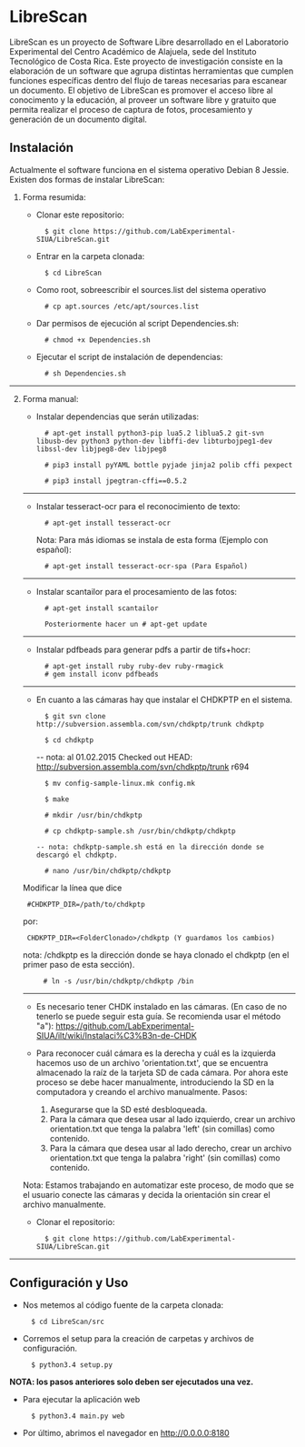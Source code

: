 # LibreScan

LibreScan es un proyecto de Software Libre desarrollado en el Laboratorio Experimental del Centro Académico de Alajuela, sede del Instituto Tecnológico de Costa Rica. Este proyecto de investigación consiste en la elaboración de un software que agrupa distintas herramientas que cumplen funciones específicas dentro del flujo de tareas necesarias para escanear un documento. El objetivo de LibreScan es promover el acceso libre al conocimento y la educación, al proveer un software libre y gratuito que permita realizar el proceso de captura de fotos, procesamiento y generación de un documento digital.

## Instalación

Actualmente el software funciona en el sistema operativo Debian 8 Jessie. Existen dos formas de instalar LibreScan:

1. Forma resumida:

	- Clonar este repositorio:
	
			$ git clone https://github.com/LabExperimental-SIUA/LibreScan.git
	
	- Entrar en la carpeta clonada:
	
			$ cd LibreScan
	
	- Como root, sobreescribir el sources.list del sistema operativo
	
			# cp apt.sources /etc/apt/sources.list
	
	- Dar permisos de ejecución al script Dependencies.sh:
	
			# chmod +x Dependencies.sh
	
	- Ejecutar el script de instalación de dependencias:
	
			# sh Dependencies.sh
--------------------------------------------------------------------------------------------

2. Forma manual:

	- Instalar dependencias que serán utilizadas:
			
			# apt-get install python3-pip lua5.2 liblua5.2 git-svn libusb-dev python3 python-dev libffi-dev libturbojpeg1-dev libssl-dev libjpeg8-dev libjpeg8		
	
			# pip3 install pyYAML bottle pyjade jinja2 polib cffi pexpect
	
			# pip3 install jpegtran-cffi==0.5.2
	
	--------------------------------------------------------------------------------------------
	
	- Instalar tesseract-ocr para el reconocimiento de texto:
	
			# apt-get install tesseract-ocr
	
		Nota: Para más idiomas se instala de esta forma (Ejemplo con español): 
	
			# apt-get install tesseract-ocr-spa (Para Español) 
	
	--------------------------------------------------------------------------------------------
	
	- Instalar scantailor para el procesamiento de las fotos:
	
			# apt-get install scantailor
	
			Posteriormente hacer un # apt-get update
	
	--------------------------------------------------------------------------------------------
	
	- Instalar pdfbeads para generar pdfs a partir de tifs+hocr:
	
			# apt-get install ruby ruby-dev ruby-rmagick 
			# gem install iconv pdfbeads
	
	
	--------------------------------------------------------------------------------------------
	- En cuanto a las cámaras hay que instalar el CHDKPTP en el sistema.
	
			$ git svn clone http://subversion.assembla.com/svn/chdkptp/trunk chdkptp
	
			$ cd chdkptp
	
	    -- nota: al 01.02.2015 Checked out HEAD:
	       http://subversion.assembla.com/svn/chdkptp/trunk r694
	
			$ mv config-sample-linux.mk config.mk
	
			$ make
	
			# mkdir /usr/bin/chdkptp
	
			# cp chdkptp-sample.sh /usr/bin/chdkptp/chdkptp
	
	      -- nota: chdkptp-sample.sh está en la dirección donde se descargó el chdkptp.
	
			# nano /usr/bin/chdkptp/chdkptp
	
	Modificar la línea que dice
	
	    #CHDKPTP_DIR=/path/to/chdkptp
	
	por: 
		
		CHDKPTP_DIR=<FolderClonado>/chdkptp (Y guardamos los cambios)
	
	nota: <FolderClonado>/chdkptp es la dirección donde se haya clonado el chdkptp (en el primer paso de esta sección). 
	
			# ln -s /usr/bin/chdkptp/chdkptp /bin
	
	--------------------------------------------------------------------------------------------
	- Es necesario tener CHDK instalado en las cámaras. (En caso de no tenerlo se puede seguir esta guía. Se recomienda usar el método "a"): 
	https://github.com/LabExperimental-SIUA/ilt/wiki/Instalaci%C3%B3n-de-CHDK 
	
	
	
	
	- Para reconocer cuál cámara es la derecha y cuál es la izquierda hacemos uso de un archivo 'orientation.txt', que se encuentra almacenado la raíz de la tarjeta SD de cada cámara. Por ahora este proceso se debe hacer manualmente, introduciendo la SD en la computadora y creando el archivo manualmente. Pasos:
		
		1. Asegurarse que la SD esté desbloqueada.
		2. Para la cámara que desea usar al lado izquierdo, crear un archivo orientation.txt que tenga la palabra 'left' (sin comillas) como contenido.
		3. Para la cámara que desea usar al lado derecho, crear un archivo orientation.txt que tenga la palabra 'right' (sin comillas) como contenido.
	
	Nota: Estamos trabajando en automatizar este proceso, de modo que se el usuario conecte las cámaras y decida la orientación sin crear el archivo manualmente.
	
	- Clonar el repositorio:
	
			$ git clone https://github.com/LabExperimental-SIUA/LibreScan.git

--------------------------------------------------------------------------------------------
## Configuración y Uso

- Nos metemos al código fuente de la carpeta clonada:

		$ cd LibreScan/src

- Corremos el setup para la creación de carpetas y archivos de configuración.

		$ python3.4 setup.py
		

**NOTA: los pasos anteriores solo deben ser ejecutados una vez.**
		
- Para ejecutar la aplicación web

		$ python3.4 main.py web

- Por último, abrimos el navegador en http://0.0.0.0:8180

